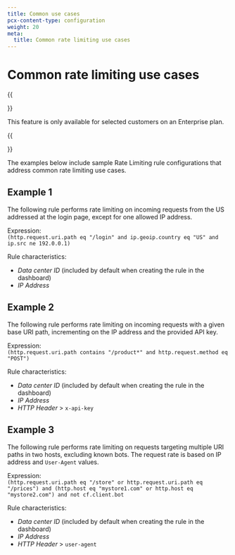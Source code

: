 ```yaml
---
title: Common use cases
pcx-content-type: configuration
weight: 20
meta:
  title: Common rate limiting use cases
---
```


# Common rate limiting use cases

{{<Aside type="warning">}}

This feature is only available for selected customers on an Enterprise plan.

{{</Aside>}}

The examples below include sample Rate Limiting rule configurations that address common rate limiting use cases.

## Example 1

The following rule performs rate limiting on incoming requests from the US addressed at the login page, except for one allowed IP address.

<Example>

Expression:<br />
`(http.request.uri.path eq "/login" and ip.geoip.country eq "US" and ip.src ne 192.0.0.1)`

Rule characteristics:

*   *Data center ID* (included by default when creating the rule in the dashboard)
*   *IP Address*

</Example>

## Example 2

The following rule performs rate limiting on incoming requests with a given base URI path, incrementing on the IP address and the provided API key.

<Example>

Expression:<br />
`(http.request.uri.path contains "/product*" and http.request.method eq "POST")`

Rule characteristics:

*   *Data center ID* (included by default when creating the rule in the dashboard)
*   *IP Address*
*   *HTTP Header* > `x-api-key`

</Example>

## Example 3

The following rule performs rate limiting on requests targeting multiple URI paths in two hosts, excluding known bots. The request rate is based on IP address and `User-Agent` values.

<Example>

Expression:<br />
`(http.request.uri.path eq "/store" or http.request.uri.path eq "/prices") and (http.host eq "mystore1.com" or http.host eq "mystore2.com") and not cf.client.bot`

Rule characteristics:

*   *Data center ID* (included by default when creating the rule in the dashboard)
*   *IP Address*
*   *HTTP Header* > `user-agent`

</Example>
